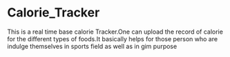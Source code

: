 # Calorie_Tracker
This is a real time base calorie Tracker.One can upload the record of calorie for the different types of foods.It basically helps for those person who are indulge themselves in sports field as well as in gim purpose
